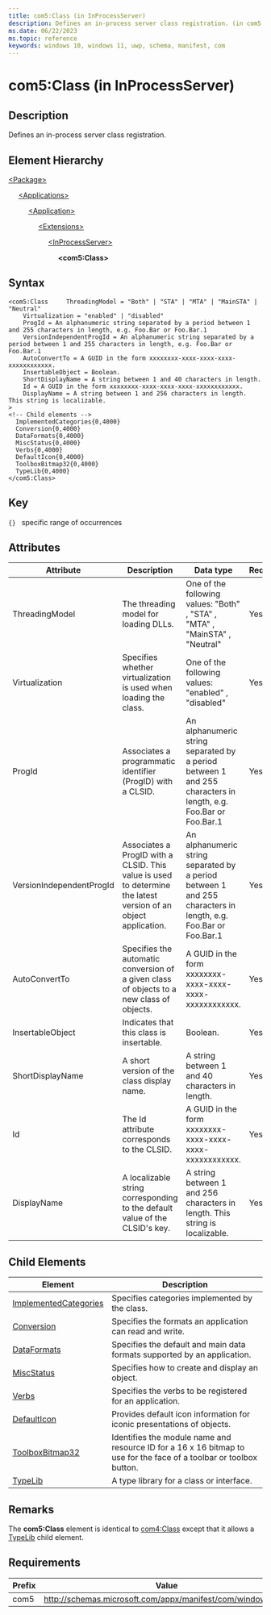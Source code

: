 ```yaml
---
title: com5:Class (in InProcessServer)
description: Defines an in-process server class registration. (in com5:InProcessServer)
ms.date: 06/22/2023
ms.topic: reference
keywords: windows 10, windows 11, uwp, schema, manifest, com
---
```


# com5:Class (in InProcessServer)



## Description

Defines an in-process server class registration.


## Element Hierarchy
[\<Package\>](element-package.md)

&nbsp;&nbsp;&nbsp;&nbsp; [\<Applications\>](element-applications.md)

&nbsp;&nbsp;&nbsp;&nbsp; &nbsp;&nbsp;&nbsp;&nbsp; [\<Application\>](element-application.md)

&nbsp;&nbsp;&nbsp;&nbsp; &nbsp;&nbsp;&nbsp;&nbsp; &nbsp;&nbsp;&nbsp;&nbsp; [\<Extensions\>](element-1-extensions.md)

&nbsp;&nbsp;&nbsp;&nbsp; &nbsp;&nbsp;&nbsp;&nbsp; &nbsp;&nbsp;&nbsp;&nbsp; &nbsp;&nbsp;&nbsp;&nbsp; [\<InProcessServer\>](element-com5-inprocessserver.md)

&nbsp;&nbsp;&nbsp;&nbsp; &nbsp;&nbsp;&nbsp;&nbsp; &nbsp;&nbsp;&nbsp;&nbsp; &nbsp;&nbsp;&nbsp;&nbsp; &nbsp;&nbsp;&nbsp;&nbsp; **&lt;com5:Class&gt;**


## Syntax
```syntax
<com5:Class     ThreadingModel = "Both" | "STA" | "MTA" | "MainSTA" | "Neutral"
    Virtualization = "enabled" | "disabled"
    ProgId = An alphanumeric string separated by a period between 1 and 255 characters in length, e.g. Foo.Bar or Foo.Bar.1
    VersionIndependentProgId = An alphanumeric string separated by a period between 1 and 255 characters in length, e.g. Foo.Bar or Foo.Bar.1
    AutoConvertTo = A GUID in the form xxxxxxxx-xxxx-xxxx-xxxx-xxxxxxxxxxxx.
    InsertableObject = Boolean.
    ShortDisplayName = A string between 1 and 40 characters in length.
    Id = A GUID in the form xxxxxxxx-xxxx-xxxx-xxxx-xxxxxxxxxxxx.
    DisplayName = A string between 1 and 256 characters in length. This string is localizable.
>
<!-- Child elements -->
  ImplementedCategories{0,4000}
  Conversion{0,4000}
  DataFormats{0,4000}
  MiscStatus{0,4000}
  Verbs{0,4000}
  DefaultIcon{0,4000}
  ToolboxBitmap32{0,4000}
  TypeLib{0,4000}
</com5:Class>
```

## Key
`{}`   specific range of occurrences


## Attributes

| Attribute | Description | Data type | Required |
| -----------| -------------| -----------| ----------|
| ThreadingModel | The threading model for loading DLLs. | One of the following values: "Both" , "STA" , "MTA" , "MainSTA" , "Neutral"| Yes |
| Virtualization | Specifies whether virtualization is used when loading the class. | One of the following values: "enabled" , "disabled"| Yes |
| ProgId | Associates a programmatic identifier (ProgID) with a CLSID. | An alphanumeric string separated by a period between 1 and 255 characters in length, e.g. Foo.Bar or Foo.Bar.1| Yes |
| VersionIndependentProgId | Associates a ProgID with a CLSID. This value is used to determine the latest version of an object application. | An alphanumeric string separated by a period between 1 and 255 characters in length, e.g. Foo.Bar or Foo.Bar.1| Yes |
| AutoConvertTo | Specifies the automatic conversion of a given class of objects to a new class of objects. | A GUID in the form xxxxxxxx-xxxx-xxxx-xxxx-xxxxxxxxxxxx.| Yes |
| InsertableObject | Indicates that this class is insertable. | Boolean.| Yes |
| ShortDisplayName | A short version of the class display name. | A string between 1 and 40 characters in length.| Yes |
| Id | The Id attribute corresponds to the CLSID. | A GUID in the form xxxxxxxx-xxxx-xxxx-xxxx-xxxxxxxxxxxx.| Yes |
| DisplayName | A localizable string corresponding to the default value of the CLSID's key. | A string between 1 and 256 characters in length. This string is localizable.| Yes |


## Child Elements

| Element | Description |
| -----------| -------------|
| [ImplementedCategories](element-com5-implementedcategories.md) | Specifies categories implemented by the class. |
| [Conversion](element-com5-conversion.md) | Specifies the formats an application can read and write. |
| [DataFormats](element-com5-dataformats.md) | Specifies the default and main data formats supported by an application. |
| [MiscStatus](element-com5-miscstatus.md) | Specifies how to create and display an object. |
| [Verbs](element-com5-verbs.md) | Specifies the verbs to be registered for an application. |
| [DefaultIcon](element-com5-defaulticon.md) | Provides default icon information for iconic presentations of objects. |
| [ToolboxBitmap32](element-com5-toolboxbitmap32.md) | Identifies the module name and resource ID for a 16 x 16 bitmap to use for the face of a toolbar or toolbox button. |
| [TypeLib](element-com5-typelib.md) | A type library for a class or interface. |

## Remarks

The **com5:Class** element is identical to [com4:Class](element-com4-inprocesshandlerdll.md) except that it allows a [TypeLib](element-com5-typelib.md) child element.

## Requirements

| Prefix | Value |
| ---------------| -------------------------------------------------------------|
| com5 | http://schemas.microsoft.com/appx/manifest/com/windows10/5 |
